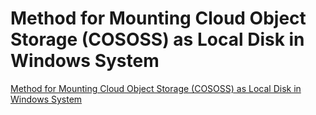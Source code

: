 # Method for Mounting Cloud Object Storage (COSOSS) as Local Disk in Windows System
[Method for Mounting Cloud Object Storage (COSOSS) as Local Disk in Windows System](https://aiwithcloud.com/2022/09/16/method_for_mounting_cloud_object_storage_cososs_as_local_disk_in_windows_system/)